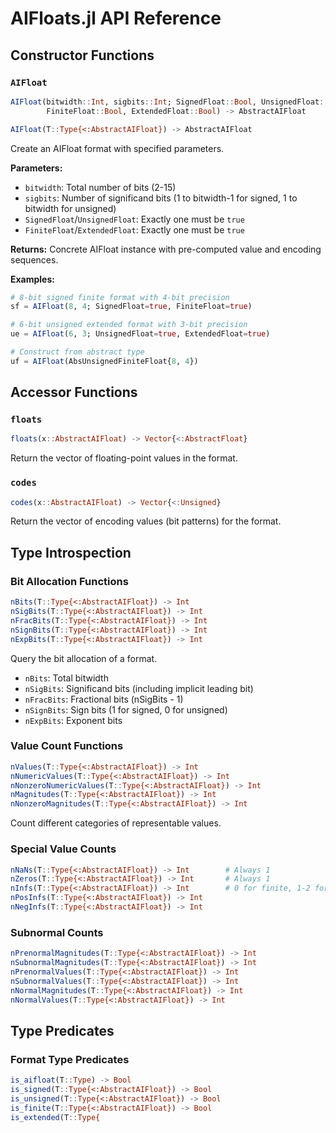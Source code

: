 # AIFloats.jl API Reference

## Constructor Functions

### `AIFloat`

```julia
AIFloat(bitwidth::Int, sigbits::Int; SignedFloat::Bool, UnsignedFloat::Bool, 
        FiniteFloat::Bool, ExtendedFloat::Bool) -> AbstractAIFloat

AIFloat(T::Type{<:AbstractAIFloat}) -> AbstractAIFloat
```

Create an AIFloat format with specified parameters.

**Parameters:**
- `bitwidth`: Total number of bits (2-15)
- `sigbits`: Number of significand bits (1 to bitwidth-1 for signed, 1 to bitwidth for unsigned)
- `SignedFloat`/`UnsignedFloat`: Exactly one must be `true`
- `FiniteFloat`/`ExtendedFloat`: Exactly one must be `true`

**Returns:** Concrete AIFloat instance with pre-computed value and encoding sequences.

**Examples:**
```julia
# 8-bit signed finite format with 4-bit precision
sf = AIFloat(8, 4; SignedFloat=true, FiniteFloat=true)

# 6-bit unsigned extended format with 3-bit precision  
ue = AIFloat(6, 3; UnsignedFloat=true, ExtendedFloat=true)

# Construct from abstract type
uf = AIFloat(AbsUnsignedFiniteFloat{8, 4})
```

## Accessor Functions

### `floats`

```julia
floats(x::AbstractAIFloat) -> Vector{<:AbstractFloat}
```

Return the vector of floating-point values in the format.

### `codes`

```julia
codes(x::AbstractAIFloat) -> Vector{<:Unsigned}
```

Return the vector of encoding values (bit patterns) for the format.

## Type Introspection

### Bit Allocation Functions

```julia
nBits(T::Type{<:AbstractAIFloat}) -> Int
nSigBits(T::Type{<:AbstractAIFloat}) -> Int  
nFracBits(T::Type{<:AbstractAIFloat}) -> Int
nSignBits(T::Type{<:AbstractAIFloat}) -> Int
nExpBits(T::Type{<:AbstractAIFloat}) -> Int
```

Query the bit allocation of a format.

- `nBits`: Total bitwidth
- `nSigBits`: Significand bits (including implicit leading bit)
- `nFracBits`: Fractional bits (nSigBits - 1)
- `nSignBits`: Sign bits (1 for signed, 0 for unsigned)
- `nExpBits`: Exponent bits

### Value Count Functions

```julia
nValues(T::Type{<:AbstractAIFloat}) -> Int
nNumericValues(T::Type{<:AbstractAIFloat}) -> Int
nNonzeroNumericValues(T::Type{<:AbstractAIFloat}) -> Int
nMagnitudes(T::Type{<:AbstractAIFloat}) -> Int
nNonzeroMagnitudes(T::Type{<:AbstractAIFloat}) -> Int
```

Count different categories of representable values.

### Special Value Counts

```julia
nNaNs(T::Type{<:AbstractAIFloat}) -> Int        # Always 1
nZeros(T::Type{<:AbstractAIFloat}) -> Int       # Always 1
nInfs(T::Type{<:AbstractAIFloat}) -> Int        # 0 for finite, 1-2 for extended
nPosInfs(T::Type{<:AbstractAIFloat}) -> Int
nNegInfs(T::Type{<:AbstractAIFloat}) -> Int
```

### Subnormal Counts

```julia
nPrenormalMagnitudes(T::Type{<:AbstractAIFloat}) -> Int
nSubnormalMagnitudes(T::Type{<:AbstractAIFloat}) -> Int
nPrenormalValues(T::Type{<:AbstractAIFloat}) -> Int
nSubnormalValues(T::Type{<:AbstractAIFloat}) -> Int
nNormalMagnitudes(T::Type{<:AbstractAIFloat}) -> Int
nNormalValues(T::Type{<:AbstractAIFloat}) -> Int
```

## Type Predicates

### Format Type Predicates

```julia
is_aifloat(T::Type) -> Bool
is_signed(T::Type{<:AbstractAIFloat}) -> Bool
is_unsigned(T::Type{<:AbstractAIFloat}) -> Bool
is_finite(T::Type{<:AbstractAIFloat}) -> Bool
is_extended(T::Type{